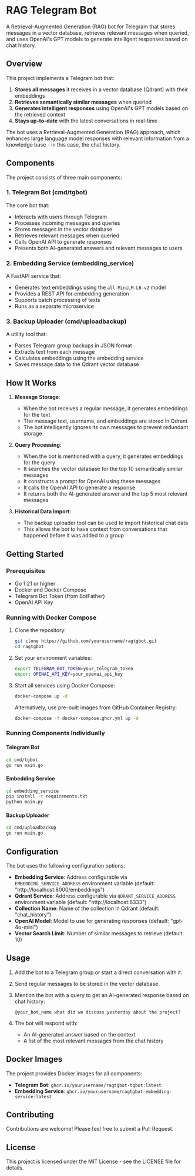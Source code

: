# RAG Telegram Bot

A Retrieval-Augmented Generation (RAG) bot for Telegram that stores messages in a vector database, retrieves relevant messages when queried, and uses OpenAI's GPT models to generate intelligent responses based on chat history.


## Overview

This project implements a Telegram bot that:

1. **Stores all messages** it receives in a vector database (Qdrant) with their embeddings
2. **Retrieves semantically similar messages** when queried
3. **Generates intelligent responses** using OpenAI's GPT models based on the retrieved context
4. **Stays up-to-date** with the latest conversations in real-time

The bot uses a Retrieval-Augmented Generation (RAG) approach, which enhances large language model responses with relevant information from a knowledge base - in this case, the chat history.

## Components

The project consists of three main components:

### 1. Telegram Bot (cmd/tgbot)

The core bot that:
- Interacts with users through Telegram
- Processes incoming messages and queries
- Stores messages in the vector database
- Retrieves relevant messages when queried
- Calls OpenAI API to generate responses
- Presents both AI-generated answers and relevant messages to users

### 2. Embedding Service (embedding_service)

A FastAPI service that:
- Generates text embeddings using the `all-MiniLM-L6-v2` model
- Provides a REST API for embedding generation
- Supports batch processing of texts
- Runs as a separate microservice

### 3. Backup Uploader (cmd/uploadbackup)

A utility tool that:
- Parses Telegram group backups in JSON format
- Extracts text from each message
- Calculates embeddings using the embedding service
- Saves message data to the Qdrant vector database

## How It Works

1. **Message Storage**:
   - When the bot receives a regular message, it generates embeddings for the text
   - The message text, username, and embeddings are stored in Qdrant
   - The bot intelligently ignores its own messages to prevent redundant storage

2. **Query Processing**:
   - When the bot is mentioned with a query, it generates embeddings for the query
   - It searches the vector database for the top 10 semantically similar messages
   - It constructs a prompt for OpenAI using these messages
   - It calls the OpenAI API to generate a response
   - It returns both the AI-generated answer and the top 5 most relevant messages

3. **Historical Data Import**:
   - The backup uploader tool can be used to import historical chat data
   - This allows the bot to have context from conversations that happened before it was added to a group

## Getting Started

### Prerequisites

- Go 1.21 or higher
- Docker and Docker Compose
- Telegram Bot Token (from BotFather)
- OpenAI API Key

### Running with Docker Compose

1. Clone the repository:
   ```bash
   git clone https://github.com/yourusername/ragtgbot.git
   cd ragtgbot
   ```

2. Set your environment variables:
   ```bash
   export TELEGRAM_BOT_TOKEN=your_telegram_token
   export OPENAI_API_KEY=your_openai_api_key
   ```

3. Start all services using Docker Compose:
   ```bash
   docker-compose up -d
   ```

   Alternatively, use pre-built images from GitHub Container Registry:
   ```bash
   docker-compose -f docker-compose.ghcr.yml up -d
   ```

### Running Components Individually

#### Telegram Bot

```bash
cd cmd/tgbot
go run main.go
```

#### Embedding Service

```bash
cd embedding_service
pip install -r requirements.txt
python main.py
```

#### Backup Uploader

```bash
cd cmd/uploadbackup
go run main.go
```

## Configuration

The bot uses the following configuration options:

- **Embedding Service**: Address configurable via `EMBEDDING_SERVICE_ADDRESS` environment variable (default: "http://localhost:8000/embeddings")
- **Qdrant Service**: Address configurable via `QDRANT_SERVICE_ADDRESS` environment variable (default: "http://localhost:6333")
- **Collection Name**: Name of the collection in Qdrant (default: "chat_history")
- **OpenAI Model**: Model to use for generating responses (default: "gpt-4o-mini")
- **Vector Search Limit**: Number of similar messages to retrieve (default: 10)

## Usage

1. Add the bot to a Telegram group or start a direct conversation with it.

2. Send regular messages to be stored in the vector database.

3. Mention the bot with a query to get an AI-generated response based on chat history:
   ```
   @your_bot_name what did we discuss yesterday about the project?
   ```

4. The bot will respond with:
   - An AI-generated answer based on the context
   - A list of the most relevant messages from the chat history

## Docker Images

The project provides Docker images for all components:

- **Telegram Bot**: `ghcr.io/yourusername/ragtgbot-tgbot:latest`
- **Embedding Service**: `ghcr.io/yourusername/ragtgbot-embedding-service:latest`

## Contributing

Contributions are welcome! Please feel free to submit a Pull Request.

## License

This project is licensed under the MIT License - see the LICENSE file for details.
